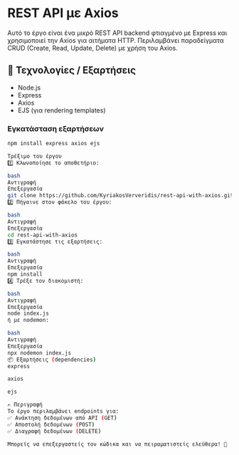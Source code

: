 # REST API με Axios

Αυτό το έργο είναι ένα μικρό REST API backend φτιαγμένο με Express και χρησιμοποιεί την Axios για αιτήματα HTTP. Περιλαμβάνει παραδείγματα CRUD (Create, Read, Update, Delete) με χρήση του Axios.

## 🔧 Τεχνολογίες / Εξαρτήσεις

- Node.js
- Express
- Axios
- EJS (για rendering templates)

### Εγκατάσταση εξαρτήσεων

```bash
npm install express axios ejs

Τρέξιμο του έργου
1️⃣ Κλωνοποίησε το αποθετήριο:

bash
Αντιγραφή
Επεξεργασία
git clone https://github.com/KyriakosVerveridis/rest-api-with-axios.git
2️⃣ Πήγαινε στον φάκελο του έργου:

bash
Αντιγραφή
Επεξεργασία
cd rest-api-with-axios
3️⃣ Εγκατάστησε τις εξαρτήσεις:

bash
Αντιγραφή
Επεξεργασία
npm install
4️⃣ Τρέξε τον διακομιστή:

bash
Αντιγραφή
Επεξεργασία
node index.js
ή με nodemon:

bash
Αντιγραφή
Επεξεργασία
npx nodemon index.js
📦 Εξαρτήσεις (dependencies)
express

axios

ejs

✍️ Περιγραφή
Το έργο περιλαμβάνει endpoints για:
✅ Ανάκτηση δεδομένων από API (GET)
✅ Αποστολή δεδομένων (POST)
✅ Διαγραφή δεδομένων (DELETE)

Μπορείς να επεξεργαστείς τον κώδικα και να πειραματιστείς ελεύθερα! 🚀
